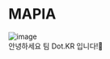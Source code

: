 # MAPIA
![image](https://github.com/Dot-KR/.github/assets/51446128/f2df1893-eb33-4595-bc84-4fd265d167bb) <br/>
안녕하세요 팀 Dot.KR 입니다!👋
